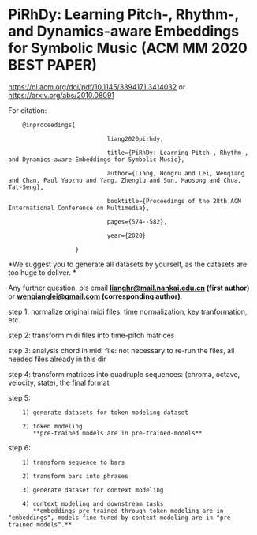 # PiRhDy: Learning Pitch-, Rhythm-, and Dynamics-aware Embeddings for Symbolic Music (ACM MM 2020 BEST PAPER)

<https://dl.acm.org/doi/pdf/10.1145/3394171.3414032> or <https://arxiv.org/abs/2010.08091>

For citation:


        @inproceedings{        

                                liang2020pirhdy,        

                                title={PiRhDy: Learning Pitch-, Rhythm-, and Dynamics-aware Embeddings for Symbolic Music},                        

                                author={Liang, Hongru and Lei, Wenqiang and Chan, Paul Yaozhu and Yang, Zhenglu and Sun, Maosong and Chua, Tat-Seng},                       

                                booktitle={Proceedings of the 28th ACM International Conference on Multimedia},                       

                                pages={574--582},                      

                                year={2020}                       

                       }

*We suggest you to generate all datasets by yourself, as the datasets are too huge to deliver. *

Any further question, pls email **lianghr@mail.nankai.edu.cn (first author)** or **wenqianglei@gmail.com (corresponding author)**.

step 1: normalize original midi files: time normalization, key tranformation, etc.


step 2: transform midi files into time-pitch matrices


step 3: analysis chord in midi file: not necessary to re-run the files, all needed files already in this dir


step 4: transform matrices into quadruple sequences: (chroma, octave, velocity, state), the final format


step 5: 


        1) generate datasets for token modeling dataset 
        
        2) token modeling
           **pre-trained models are in pre-trained-models**


step 6: 


        1) transform sequence to bars         
        
        2) transform bars into phrases        
        
        3) generate dataset for context modeling         
        
        4) context modeling and downstream tasks
           **embeddings pre-trained through token modeling are in "embeddings", models fine-tuned by context modeling are in "pre-trained models".**
        



